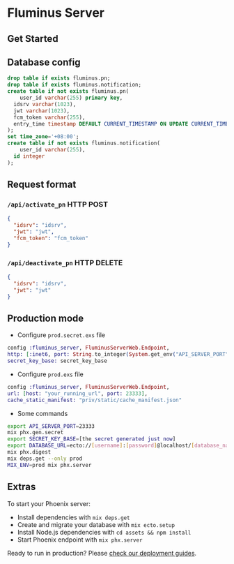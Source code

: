 # Fluminus Server

## Get Started

## Database config

```sql
drop table if exists fluminus.pn;
drop table if exists fluminus.notification;
create table if not exists fluminus.pn(
	user_id varchar(255) primary key,
  idsrv varchar(1023),
  jwt varchar(1023),
  fcm_token varchar(255),
  entry_time timestamp DEFAULT CURRENT_TIMESTAMP ON UPDATE CURRENT_TIMESTAMP
);
set time_zone='+08:00';
create table if not exists fluminus.notification(
	user_id varchar(255),
  id integer
);
```

## Request format

### `/api/activate_pn` HTTP POST

```json
{
  "idsrv": "idsrv",
  "jwt": "jwt",
  "fcm_token": "fcm_token"
}
```

### `/api/deactivate_pn` HTTP DELETE

```json
{
  "idsrv": "idsrv",
  "jwt": "jwt"
}
```

## Production mode

* Configure `prod.secret.exs` file

```elixir
config :fluminus_server, FluminusServerWeb.Endpoint,
http: [:inet6, port: String.to_integer(System.get_env("API_SERVER_PORT") || "23333")],
secret_key_base: secret_key_base
```

* Configure `prod.exs` file

```elixir
config :fluminus_server, FluminusServerWeb.Endpoint,
url: [host: "your_running_url", port: 23333],
cache_static_manifest: "priv/static/cache_manifest.json"
```

* Some commands

```bash
export API_SERVER_PORT=23333
mix phx.gen.secret
export SECRET_KEY_BASE=[the secret generated just now]
export DATABASE_URL=ecto://[username]:[password]@localhost/[database_name]
mix phx.digest
mix deps.get --only prod
MIX_ENV=prod mix phx.server
```

## Extras

To start your Phoenix server:

  * Install dependencies with `mix deps.get`
  * Create and migrate your database with `mix ecto.setup`
  * Install Node.js dependencies with `cd assets && npm install`
  * Start Phoenix endpoint with `mix phx.server`

Ready to run in production? Please [check our deployment guides](https://hexdocs.pm/phoenix/deployment.html).